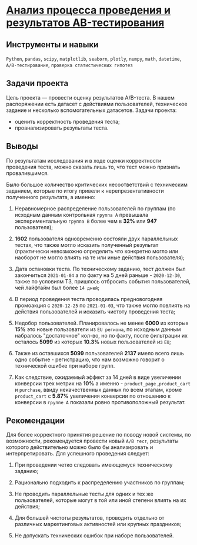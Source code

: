 # [Анализ процесса проведения и результатов AB-тестирования](https://github.com/vaneevruslan/DA_Projects_Yandex/blob/main/11.%20Выпускной%20проект/11.2%20Анализ%20процесса%20проведения%20и%20результатов%20AB-тестирования/AB_results_research.ipynb)

## Инструменты и навыки

`Python`, `pandas`, `scipy`, `matplotlib`, `seaborn`, `plotly`, `numpy`, `math`, `datetime`, `A/B-тестирование`, `проверка статистических гипотез`

## Задачи проекта

Цель проекта — провести оценку результатов A/B-теста. В нашем распоряжении есть датасет с действиями пользователей, техническое задание и несколько вспомогательных датасетов. Задачи проекта:

- оценить корректность проведения теста;
- проанализировать результаты теста.

## Выводы

По результатам исследования и в ходе оценки корректности проведения теста, можно сказать лишь то, что тест можно признать провалившимся. 

Было большое количество критических несоответствий с техническим заданием, которые по итогу привели к нерепрезентативности полученного результата, а именно:

1. Неравномерное распределение пользователей по группам (по исходным данным контрольная `группа A` превышала экспериментальную `группа B` более чем в **32%** или **947** пользователя);


2. **1602** пользователя одновременно состояли двух параллельных тестах, что также могло исказить полученный результат (практически невозможно определить что конкретно могло или наоборот не могло влиять на те или иные действия пользователя);


3. Дата остановки теста. По техническому заданию, тест должен был закончиться `2021-01-04` а по факту на 5 дней раньше - `2020-12-30`, также по условиям ТЗ, пришлось отбросить события пользователей, чей лайфтайм был более `14 дней`;


4. В период проведения теста проводилась предновогодняя промоакция с `2020-12-25` по `2021-01-03`, что также могло повлиять на действия пользователей и исказить чистоту проведения теста; 


5. Недобор пользователей. Планировалось не менее **6000** из которых **15%** это новые пользователи из `EU региона`, по исходным данным набралось "достаточное" кол-во, но по факту, после фильтрации их осталось **5099** из которых **10.3%** новых пользователей из `EU`;


6. Также из оставшихся **5099** пользователей **2137** имело всего лишь одно событие - регистрацию, что нам возможно говорит о технической ошибке при наборе групп.


7. Как следствие, ожидаемый эффект за 14 дней в виде увеличении конверсии трех метрик на **10%** а именно - `product_page` 
,`product_cart` и `purchase`, ввиду некачественных данных по всем этапам, кроме `product_cart` с **5.87%** увеличения конверсии 
по отношению к конверсии в `группе A` показали ровно противоположный результат. 


## Рекомендации

Для более корректного принятия решение по поводу новой системы, по возможности, рекомендуется провести новый `A/B тест`, результаты которого действительно можно было бы анализировать и интерпретировать. Для успешного проведения следует:

1. При проведении четко следовать имеющемуся техническому заданию;

2. Рационально подходить к распределению участников по группам;

3. Не проводить параллельные тесты для одних и тех же пользователей, которые могут в той или иной степени влиять на их действия;

4. Для большей чистоты результатов, проводить отдельно от различных маркетинговых активностей или крупных праздников;

5. Не допускать технических ошибок при наборе пользователей.
